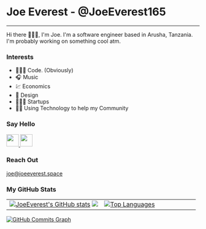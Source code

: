 Joe Everest - @JoeEverest165
============================

* * * * *

Hi there 🙋🏾‍♂️, I'm Joe. I'm a software engineer based in Arusha, Tanzania. I'm probably working on something cool atm.

### Interests

-   👨🏾‍💻 Code. (Obviously)
-   🎧 Music
-   💹 Economics
-   🎨 Design
-   🧑🏾‍💻 Startups
-   🤝🏾 Using Technology to help my Community

### Say Hello

<a href="https://twitter.com/JoeEverest165">
<img src="https://raw.githubusercontent.com/danielcranney/readme-generator/main/public/icons/socials/twitter.svg" width="32" height="32" />
</a>
<a href="https://www.instagram.com/joe.everest/">
<img src="https://raw.githubusercontent.com/danielcranney/profileme-dev/main/public/icons/socials/instagram.svg" width="32" height="32" />
</a>

### Reach Out
<a href="mailto:joe@joeeverest.space">
joe@joeeverest.space
</a>

### My GitHub Stats

<table  border="0" width="100%" cellpadding="0" cellspacing="0">
<tr>
<td>
  <a href="http://www.github.com/JoeEverest"><img src="https://github-readme-stats.vercel.app/api?username=JoeEverest&show_icons=true&hide=&count_private=true&title_color=fca311&text_color=ffffff&icon_color=d90429&bg_color=14213d&hide_border=true&show_icons=true" alt="JoeEverest's GitHub stats" /></a>
  <a href="http://www.github.com/JoeEverest"><img src="https://github-readme-streak-stats.herokuapp.com/?user=JoeEverest&stroke=ffffff&background=14213d&ring=fca311&fire=ef4444&currStreakNum=ffffff&currStreakLabel=fca311&sideNums=fca311&sideLabels=ffffff&dates=ffffff&hide_border=true" /></a>
 </td>

   <td width='50%'>
<a href="https://github.com/JoeEverest" align="left"><img src="https://github-readme-stats.vercel.app/api/top-langs/?username=JoeEverest&langs_count=10&layout=compact&title_color=fca311&text_color=ffffff&icon_color=3382ed&bg_color=14213d&hide_border=true&locale=en&custom_title=Top%20%Languages" alt="Top Languages" /></a>
  </td>
 </tr>
 
</table>

<a href="http://www.github.com/JoeEverest"><img src="https://activity-graph.herokuapp.com/graph?username=JoeEverest&bg_color=14213d&color=ffffff&line=fca311&point=fca311&area_color=e5e5e5&area=true&hide_border=true&custom_title=GitHub%20Commits%20Graph" alt="GitHub Commits Graph" /></a>
